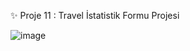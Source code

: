 ✨ Proje 11 : Travel İstatistik Formu Projesi

![image](https://github.com/user-attachments/assets/41a933c5-c41f-4e8d-b29a-cc3b4080a1eb)

